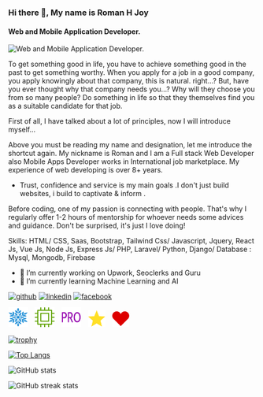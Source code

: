 ### Hi there 👋, My name is Roman H Joy
#### Web and Mobile Application Developer.
![Web and Mobile Application Developer.](https://scontent.fdac24-1.fna.fbcdn.net/v/t39.30808-6/273805392_3264810037087448_2490645004229220624_n.jpg?stp=dst-jpg_p640x640&_nc_cat=107&ccb=1-7&_nc_sid=e3f864&_nc_ohc=V1aAq1Jtq6IAX9oHcJB&_nc_ht=scontent.fdac24-1.fna&oh=00_AT_F7b7tLfQj3x2-v7_kC24vtot_eDyDJSgvjMsiCpOMCg&oe=630AC249)



To get something good in life, you have to achieve something good in the past to get something worthy. When you apply for a job in a good company, you apply knowingly about that company, this is natural. right...?
But, have you ever thought why that company needs you...? Why will they choose you from so many people? Do something in life so that they themselves find you as a suitable candidate for that job.

First of all, I have talked about a lot of principles, now I will introduce myself...


Above you must be reading my name and designation, let me introduce the shortcut again. My nickname is Roman and I am a Full stack Web Developer also Mobile Apps Developer works in International job marketplace.
My experience of web developing is over 8+ years.
- Trust, confidence and service is my main goals .I don't just build websites, i build to captivate & inform .

Before coding, one of my passion is connecting with people. That's why I regularly offer 1-2 hours of mentorship for whoever needs some advices and guidance. Don't be surprised, it's just I love doing!


Skills: HTML/ CSS, Saas, Bootstrap, Tailwind Css/ Javascript, Jquery, React Js, Vue Js, Node Js, Express Js/ PHP, Laravel/ Python, Django/ Database : Mysql, Mongodb, Firebase

- 🔭 I’m currently working on Upwork, Seoclerks and Guru 
- 🌱 I’m currently learning Machine Learning and AI 


[<img src='https://cdn.jsdelivr.net/npm/simple-icons@3.0.1/icons/github.svg' alt='github' height='40'>](https://github.com/Roman-H-Joy)  [<img src='https://cdn.jsdelivr.net/npm/simple-icons@3.0.1/icons/linkedin.svg' alt='linkedin' height='40'>](https://www.linkedin.com/in/https://www.linkedin.com/in/sakib-hasan-al-ruman-9a8504208//)  [<img src='https://cdn.jsdelivr.net/npm/simple-icons@3.0.1/icons/facebook.svg' alt='facebook' height='40'>](https://www.facebook.com/https://www.facebook.com/profile.php?id=100006754515634)  

<a href='https://archiveprogram.github.com/'><img src='https://raw.githubusercontent.com/acervenky/animated-github-badges/master/assets/acbadge.gif' width='40' height='40'></a> <a href='https://docs.github.com/en/developers'><img src='https://raw.githubusercontent.com/acervenky/animated-github-badges/master/assets/devbadge.gif' width='40' height='40'></a> <a href='https://github.com/pricing'><img src='https://raw.githubusercontent.com/acervenky/animated-github-badges/master/assets/pro.gif' width='40' height='40'></a> <a href='https://stars.github.com/'><img src='https://raw.githubusercontent.com/acervenky/animated-github-badges/master/assets/starbadge.gif' width='35' height='35'></a> <a href='https://docs.github.com/en/github/supporting-the-open-source-community-with-github-sponsors'><img src='https://raw.githubusercontent.com/acervenky/animated-github-badges/master/assets/sponsorbadge.gif' width='35' height='35'></a> 

[![trophy](https://github-profile-trophy.vercel.app/?username=Roman-H-Joy)](https://github.com/ryo-ma/github-profile-trophy)

[![Top Langs](https://github-readme-stats.vercel.app/api/top-langs/?username=Roman-H-Joy)](https://github.com/anuraghazra/github-readme-stats)

![GitHub stats](https://github-readme-stats.vercel.app/api?username=Roman-H-Joy&show_icons=true)  

![GitHub streak stats](https://github-readme-streak-stats.herokuapp.com/?user=Roman-H-Joy)  


